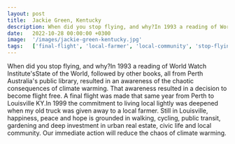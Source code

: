 ```yaml
---
layout: post
title:  Jackie Green, Kentucky
description: When did you stop flying, and why?In 1993 a reading of World Watch Institute'sState of the World, followed by other books, all from Perth Australia's ...
date:   2022-10-28 00:00:00 +0300
image:  '/images/jackie-green-kentucky.jpg'
tags:   ['final-flight', 'local-farmer', 'local-community', 'stop-flying', 'public-transit', 'public-library', 'old-truck', 'immediate-action']
---
```

When did you stop flying, and why?In 1993 a reading of World Watch Institute'sState of the World, followed by other books, all from Perth Australia's public library, resulted in an awareness of the chaotic consequences of climate warming. That awareness resulted in a decision to become flight free. A final flight was made that same year from Perth to Louisville KY.In 1999 the commitment to living local lightly was deepened when my old truck was given away to a local farmer. Still in Louisville, happiness, peace and hope is grounded in walking, cycling, public transit, gardening and deep investment in urban real estate, civic life and local community. Our immediate action will reduce the chaos of climate warming.

